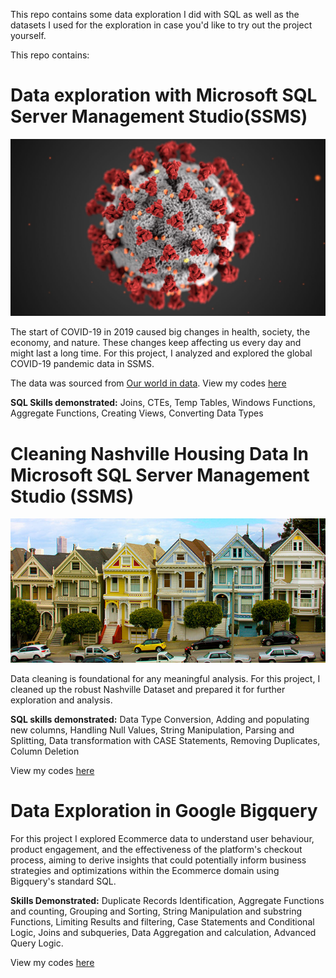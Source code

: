 This repo contains some data exploration I did with SQL as well as the datasets I used for the exploration in case you'd like to try out the project yourself.

This repo contains:

# Data exploration with Microsoft SQL Server Management Studio(SSMS)

![](Covid19.jpg)

The start of COVID-19 in 2019 caused big changes in health, society, the economy, and nature. These changes keep affecting us every day and might last a long time.
For this project, I analyzed and explored the global COVID-19 pandemic data in SSMS. 

The data was sourced from [Our world in data](https://ourworldindata.org/covid-deaths). View my codes [here](https://github.com/JachimmaChristian/SQL-Projects-Repo/blob/main/Covid%2019%20Portfolio%20Project1%20-%20Christian%20Jachimma%20C..sql)

**SQL Skills demonstrated:** Joins, CTEs, Temp Tables, Windows Functions, Aggregate Functions, Creating Views, Converting Data Types

# Cleaning Nashville Housing Data In Microsoft SQL Server Management Studio (SSMS)

![](HousingImage.jpg)

Data cleaning is foundational for any meaningful analysis. For this project, I cleaned up the robust Nashville Dataset and prepared it for further exploration and analysis.

**SQL skills demonstrated:** Data Type Conversion, Adding and populating new columns, Handling Null Values, String Manipulation, Parsing and Splitting, Data transformation with CASE Statements, Removing Duplicates, Column Deletion

View my codes [here](https://github.com/JachimmaChristian/SQL-Projects-Repo/blob/main/NashvilleHousingData.sql)

# Data Exploration in Google Bigquery
For this project I explored Ecommerce data to understand user behaviour, product engagement, and the effectiveness of the platform's checkout process, aiming to derive insights that could potentially inform business strategies and optimizations within the Ecommerce domain using Bigquery's standard SQL.

**Skills Demonstrated:** Duplicate Records Identification, Aggregate Functions and counting, Grouping and Sorting, String Manipulation and substring Functions, Limiting Results and filtering, Case Statements and Conditional Logic, Joins and subqueries, Data Aggregation and calculation,  Advanced Query Logic.

View my codes [here](https://github.com/JachimmaChristian/SQL-Projects-Repo/blob/main/Exploring%20an%20Ecommerce%20Dataset%20using%20SQL%20in%20Google%20BigQuery)

